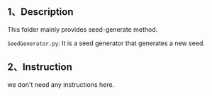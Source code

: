 ## 1、Description 
This folder mainly provides seed-generate method.

`SeedGenerator.py`: It is a seed generator that generates a new seed.

## 2、Instruction  

we don't need any instructions here.